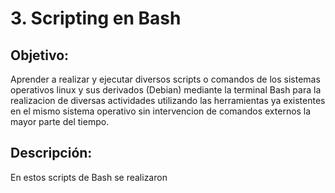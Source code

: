 # 3. Scripting en Bash

## Objetivo:
Aprender a realizar y ejecutar diversos scripts o comandos de los sistemas operativos linux y sus derivados (Debian) mediante la terminal Bash para la realizacion de diversas actividades utilizando las herramientas ya existentes en el mismo sistema operativo sin intervencion de comandos externos la mayor parte del tiempo.

## Descripción:
En estos scripts de Bash se realizaron 

